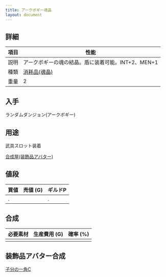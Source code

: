 ```yaml
---
title: アークボギー魂晶
layout: document
---
```

## 詳細

|項目|性能|
|---|---|
|説明|アークボギーの魂の結晶。盾に装着可能。INT+2、MEN+1|
|種類|[消耗品(魂晶)](消耗品(魂晶))|
|重量|2|

## 入手

ランダムダンジョン(アークボギー)

## 用途

武具スロット装着

[合成屋(装飾品アバター)](合成屋(装飾品アバター))

## 値段

|買値|売値 (G)|ギルドP|
|---|---|---|
|.||.|

## 合成

|必要素材|生産費用 (G)|確率 (%)|
|---|---|---|
||||

## 装飾品アバター合成

[子分の一角C](子分の一角C)
